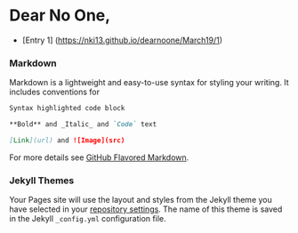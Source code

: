 # Dear No One,

* [Entry 1] (https://nki13.github.io/dearnoone/March19/1)

### Markdown

Markdown is a lightweight and easy-to-use syntax for styling your writing. It includes conventions for

```markdown
Syntax highlighted code block

**Bold** and _Italic_ and `Code` text

[Link](url) and ![Image](src)
```

For more details see [GitHub Flavored Markdown](https://guides.github.com/features/mastering-markdown/).

### Jekyll Themes

Your Pages site will use the layout and styles from the Jekyll theme you have selected in your [repository settings](https://github.com/dearNoOne/dearnoone.github.io/settings). The name of this theme is saved in the Jekyll `_config.yml` configuration file.